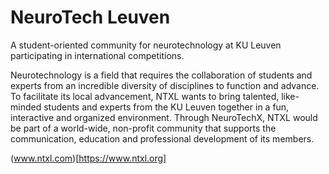 # NeuroTech Leuven

A student-oriented community for neurotechnology at KU Leuven participating in international competitions.

Neurotechnology is a field that requires the collaboration of students and experts from an incredible diversity of disciplines to function and advance. To facilitate its local advancement, NTXL wants to bring talented, like-minded students and experts from the KU Leuven together in a fun, interactive and organized environment. Through NeuroTechX, NTXL would be part of a world-wide, non-profit community that supports the communication, education and professional development of its members.

(www.ntxl.com)[https://www.ntxl.org]
